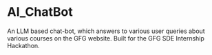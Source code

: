 # AI_ChatBot
An LLM based chat-bot, which answers to various user queries about various courses on the GFG website. Built for the GFG SDE Internship Hackathon.
